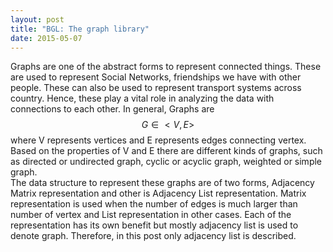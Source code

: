 ```yaml
---
layout: post
title: "BGL: The graph library"
date: 2015-05-07
---
```

Graphs are one of the abstract forms to represent connected things. These are used to represent Social Networks, friendships we have with other people. These can also be used to represent transport systems across country. Hence, these play a vital role in analyzing the data with connections to each other.
In general, Graphs are $$G \in <V,E> $$ where V represents vertices and E represents edges connecting vertex. Based on the properties of V and E there are different kinds of graphs, such as directed or undirected graph, cyclic or acyclic graph, weighted or simple graph.  
The data structure to represent these graphs are of two forms, Adjacency Matrix representation and other is Adjacency List representation. Matrix representation is used when the number of edges is much larger than number of vertex and List representation in other cases. Each of the representation has its own benefit but mostly adjacency list is used to denote graph. Therefore, in this post only adjacency list is described.
